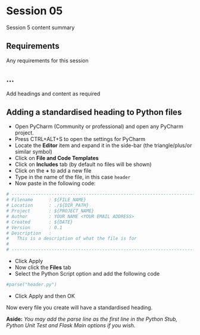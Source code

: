 # Session 05

Session 5 content summary

## Requirements

Any requirements for this session

## ...

Add headings and content as required

## Adding a standardised heading to Python files

- Open PyCharm (Community or professional) and open any PyCharm project.
- Press CTRL+ALT+S to open the settings for PyCharm
- Locate the **Editor** item and expand it in the side-bar (the triangle/plus/or similar symbol)
- Click on **File and Code Templates**
- Click on **Includes** tab (by default no files will be shown)
- Click on the **+** to add a new file
- Type in the name of the file, in this case `header`
- Now paste in the following code: 
```python
# ---------------------------------------------------------------------
# Filename      : ${FILE_NAME}
# Location      : ./${DIR_PATH}
# Project       : ${PROJECT_NAME}
# Author        : YOUR NAME <YOUR EMAIL ADDRESS>
# Created       : ${DATE}
# Version       : 0.1
# Description   :
#   This is a description of what the file is for
#
# ---------------------------------------------------------------------
```
- Click Apply
- Now click the **Files** tab
- Select the Python Script option and add the following code
```python
#parse("header.py") 
```
- Click Apply and then OK

Now every file you create will have a standardised heading.

**Aside:** *You may add the parse line as the first line in the Python Stub, Python Unit Test and Flask Main options if you wish.*
